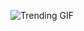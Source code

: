 
<!-- GIF_SECTION -->
![Trending GIF](https://media1.giphy.com/media/v1.Y2lkPThiYjIxNzcyYjI1OGFtNDl6cWF0bDV1NTMwZ2lqMGg3djZwdXhobzV4YWsxaXJ4ZyZlcD12MV9naWZzX3NlYXJjaCZjdD1n/ZfQXucKdaMcHLdSvWd/giphy.gif)
<!-- END_GIF_SECTION -->
